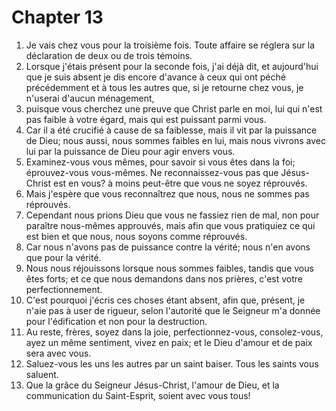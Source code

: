 # Chapter 13

1. Je vais chez vous pour la troisième fois. Toute affaire se réglera sur la déclaration de deux ou de trois témoins.
2. Lorsque j'étais présent pour la seconde fois, j'ai déjà dit, et aujourd'hui que je suis absent je dis encore d'avance à ceux qui ont péché précédemment et à tous les autres que, si je retourne chez vous, je n'userai d'aucun ménagement,
3. puisque vous cherchez une preuve que Christ parle en moi, lui qui n'est pas faible à votre égard, mais qui est puissant parmi vous.
4. Car il a été crucifié à cause de sa faiblesse, mais il vit par la puissance de Dieu; nous aussi, nous sommes faibles en lui, mais nous vivrons avec lui par la puissance de Dieu pour agir envers vous.
5. Examinez-vous vous mêmes, pour savoir si vous êtes dans la foi; éprouvez-vous vous-mêmes. Ne reconnaissez-vous pas que Jésus-Christ est en vous? à moins peut-être que vous ne soyez réprouvés.
6. Mais j'espère que vous reconnaîtrez que nous, nous ne sommes pas réprouvés.
7. Cependant nous prions Dieu que vous ne fassiez rien de mal, non pour paraître nous-mêmes approuvés, mais afin que vous pratiquiez ce qui est bien et que nous, nous soyons comme réprouvés.
8. Car nous n'avons pas de puissance contre la vérité; nous n'en avons que pour la vérité.
9. Nous nous réjouissons lorsque nous sommes faibles, tandis que vous êtes forts; et ce que nous demandons dans nos prières, c'est votre perfectionnement.
10. C'est pourquoi j'écris ces choses étant absent, afin que, présent, je n'aie pas à user de rigueur, selon l'autorité que le Seigneur m'a donnée pour l'édification et non pour la destruction.
11. Au reste, frères, soyez dans la joie, perfectionnez-vous, consolez-vous, ayez un même sentiment, vivez en paix; et le Dieu d'amour et de paix sera avec vous.
12. Saluez-vous les uns les autres par un saint baiser. Tous les saints vous saluent.
13. Que la grâce du Seigneur Jésus-Christ, l'amour de Dieu, et la communication du Saint-Esprit, soient avec vous tous!

